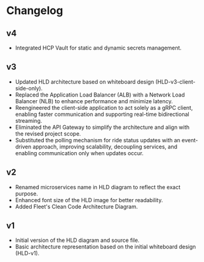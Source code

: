 # Changelog

## v4
- Integrated HCP Vault for static and dynamic secrets management.

## v3
- Updated HLD architecture based on whiteboard design (HLD-v3-client-side-only). 
- Replaced the Application Load Balancer (ALB) with a Network Load Balancer (NLB) to enhance performance and minimize latency.
- Reengineered the client-side application to act solely as a gRPC client, enabling faster communication and supporting real-time bidirectional streaming.
- Eliminated the API Gateway to simplify the architecture and align with the revised project scope.
- Substituted the polling mechanism for ride status updates with an event-driven approach, improving scalability, decoupling services, and enabling communication only when updates occur.

## v2
- Renamed microservices name in HLD diagram to reflect the exact purpose.
- Enhanced font size of the HLD image for better readability.
- Added Fleet's Clean Code Architecture Diagram.

## v1
- Initial version of the HLD diagram and source file.
- Basic architecture representation based on the initial whiteboard design (HLD-v1).